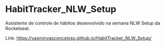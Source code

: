 # HabitTracker_NLW_Setup
Assistente de controle de hábitos desenvolvido na semana NLW Setup da Rocketseat.

Link: https://yasminvasconceloss.github.io/HabitTracker_NLW_Setup/

